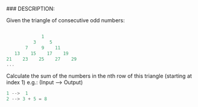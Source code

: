 ### DESCRIPTION:

Given the triangle of consecutive odd numbers:
```js

             1
          3     5
       7     9    11
   13    15    17    19
21    23    25    27    29
...
```
Calculate the sum of the numbers in the nth row of this triangle (starting at index 1) e.g.: (Input --> Output)

```js
1 -->  1
2 --> 3 + 5 = 8
```